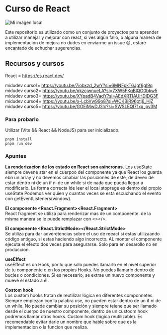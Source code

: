 # Curso de React
![Mi imagen local](https://imgs.search.brave.com/7qvu_dNY6EHodkmP_bm3akDMDUiYjSxk35Bv3XuOjuA/rs:fit:500:0:0/g:ce/aHR0cHM6Ly93d3cu/dzNzY2hvb2xzLmNv/bS93aGF0aXMvaW1n/X3JlYWN0LmpwZw)  

Este repositorio es utilizado como un conjunto de proyectos para aprender a utilizar manejar y mejorar con react, si ves algún fallo, o alguna manera de implementación de mejora no dudes en enviarme un issue 😊, estaré encantado de echuchar sugerencias.

## Recursos y cursos
React = https://es.react.dev/  

midudev curso1= https://youtu.be/7iobxzd_2wY?si=6MNFpkT6Jgf6gI9q  
midudev curso2= https://youtu.be/qkzcjwnueLA?si=7XW5FKqBlQO0bkw5  
midudev curso3= https://youtu.be/XYpadB4VadY?si=AEdXRTIAUHDlDG3F  
midudev curso4= https://youtu.be/x-LcbVw99o8?si=WCKBiR96ptj6_HjZ  
midudev curso5= https://youtu.be/GOEiMwDJ3lc?si=SWSLEQI71xg_pv3M  

### Para probarlo
Utilizar (Vite && React && NodeJS) para ser inicializado.
``` shell
pnpm install
pnpm run dev
``` 

### Apuntes
**La renderizacion de los estado en React son asincronas.**
Los useState siempre devene star en el cuerpoo del componente ya que React los guarda ebn un array y no devemos cmabiar las posiciones de este, de deven de estar dentro ni de un if ni de un while si de nada que pueda llegar a modificarlo.
La forma correcta lde leer el local stoprage es dentro del propio useState
Podemos ver quien y cuantas veces se esta escuchando el evento con getEventListeners(window).  

**El componente <React.Fragment><React.Fragment>**  
React fragment se utiliza para renderizar mas de un componente. de la misma manera se le puede remplazar con <></>.  

**El componente <React.StrictMode></React.StrictMode>**  
Se utiliza para dar adveretencias sobre el uso de reeact si estas utilizaando código antiguo, si estas haciendo algo incorrecto. AL montar el componente ejecuta el efecto dos veces para asegurarse. Solo para en desarollo no en produccion.

**useEffect**  
useEffect es un Hook, por lo que sólo puedes llamarlo en el nivel superior de tu componente o en los propios Hooks. No puedes llamarlo dentro de bucles o condiciones. Si es necesario, se extrae un nuevo componente y mueve el estado a él.

**Costom hook**  
Los custom hooks tratan de reutilizar lógica en diferentes componnetes. Siempre empiezan con la palabra use, no pueden estar dentro de un if ni de un while. No puede cambiar su posición y siempre teiene que ser llamado desde el cuerpo de nuestro componente, dentro de un custoom hook podremos llamar otros hooks. Custom hook (lógica reutilizable).
Es recomendable evitar darle un nombre que hable sobre que es la implementacion o la funcion que realiza.
